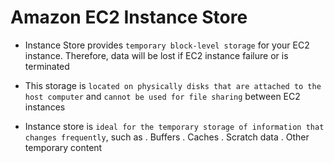 # Amazon EC2 Instance Store

- Instance Store provides `temporary block-level storage` for your EC2 instance. Therefore, data will be lost if EC2 instance failure or is terminated

- This storage is `located on physically disks that are attached to the host computer` and `cannot be used for file sharing` between EC2 instances

- Instance store is `ideal for the temporary storage of information that changes frequently`, such as
  . Buffers
  . Caches
  . Scratch data
  . Other temporary content
